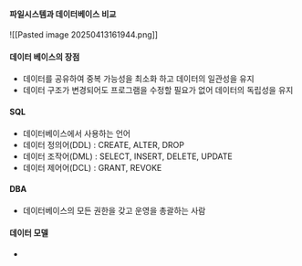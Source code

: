#### 파일시스템과 데이터베이스 비교
![[Pasted image 20250413161944.png]]

#### 데이터 베이스의 장점
- 데이터를 공유하여 중복 가능성을 최소화 하고 데이터의 일관성을 유지
- 데이터 구조가 변경되어도 프로그램을 수정할 필요가 없어 데이터의 독립성을 유지

#### SQL
- 데이터베이스에서 사용하는 언어
- 데이터 정의어(DDL) : CREATE, ALTER, DROP
- 데이터 조작어(DML) : SELECT, INSERT, DELETE, UPDATE
- 데이터 제어어(DCL) : GRANT, REVOKE

#### DBA
- 데이터베이스의 모든 권한을 갖고 운영을 총괄하는 사람

#### 데이터 모델
- 